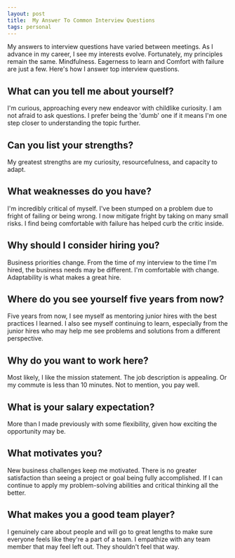 ```yaml
---
layout: post
title:  My Answer To Common Interview Questions
tags: personal
---
```

My answers to interview questions have varied between meetings. As I advance in my career, I see my interests evolve. Fortunately, my principles remain the same. Mindfulness. Eagerness to learn and Comfort with failure are just a few. Here's how I answer top interview questions.

## What can you tell me about yourself?
I'm curious, approaching every new endeavor with childlike curiosity. I am not afraid to ask questions. I prefer being the 'dumb' one if it means I'm one step closer to understanding the topic further.

## Can you list your strengths?
My greatest strengths are my curiosity, resourcefulness, and capacity to adapt.

## What weaknesses do you have?
I'm incredibly critical of myself. I've been stumped on a problem due to fright of failing or being wrong. I now mitigate fright by taking on many small risks. I find being comfortable with failure has helped curb the critic inside.

## Why should I consider hiring you?
Business priorities change. From the time of my interview to the time I'm hired, the business needs may be different. I'm comfortable with change. Adaptability is what makes a great hire.

## Where do you see yourself five years from now?
Five years from now, I see myself as mentoring junior hires with the best practices I learned. I also see myself continuing to learn, especially from the junior hires who may help me see problems and solutions from a different perspective.

## Why do you want to work here?
Most likely, I like the mission statement. The job description is appealing. Or my commute is less than 10 minutes. Not to mention, you pay well.

## What is your salary expectation?
More than I made previously with some flexibility, given how exciting the opportunity may be.

## What motivates you?
New business challenges keep me motivated. There is no greater satisfaction than seeing a project or goal being fully accomplished. If I can continue to apply my problem-solving abilities and critical thinking all the better.

## What makes you a good team player?
I genuinely care about people and will go to great lengths to make sure everyone feels like they're a part of a team. I empathize with any team member that may feel left out. They shouldn't feel that way.

